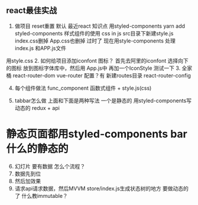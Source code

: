 ## react最佳实战
1. 做项目 reset重置 默认
最近react 知识点
用styled-components
yarn add styled-components
样式组件的使用 css in js
src目录下新建style.js
index.css删掉 App.css也删掉 过时了 现在用style-components
处理index.js 和APP.js文件

用style.css
2. 如何给项目添加iconfont 图标？
首先去阿里的iconfont 选择向下的图标 放到图标字体库中，然后用
App.js中 再加一个IconStyle 测试一下
3. 全家桶
react-router-dom  vue-router  配置？有
新建routes目录
react-router-config

4. 每个组件做法 func_component 函数式组件 + style.js(css)

5. tabbar怎么做
上面和下面是两种写法 一个是静态的 用styled-components写
动态的 redux + api

# 静态页面都用styled-components bar什么的静态的
6. 幻灯片
要有数据
怎么个流程？
  1. 数据先到位
  2. 然后加效果
  3. 请求api请求数据，然后MVVM
  store/index.js生成状态树的地方
  要做动态的了
什么教immutable？